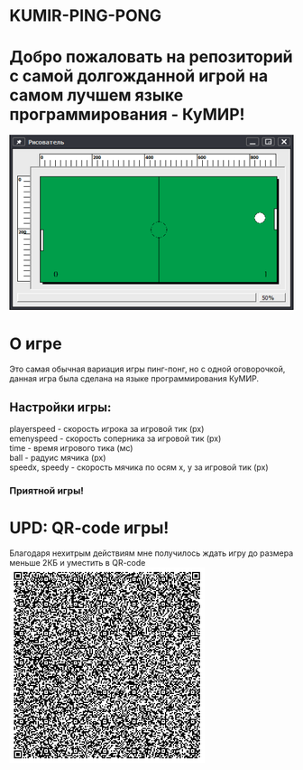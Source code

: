 # KUMIR-PING-PONG
# Добро пожаловать на репозиторий с самой долгожданной игрой на самом лучшем языке программирования - КуМИР!
![](https://github.com/gdeMojChay/KUMIR-PING-PONG/blob/main/img/ping-pong.png)
# О игре
Это самая обычная вариация игры пинг-понг, но с одной оговорочкой, данная игра была сделана на языке программирования КуМИР.
## Настройки игры:
playerspeed - скорость игрока за игровой тик (px)  
emenyspeed - скорость соперника за игровой тик (px)  
time - время игрового тика (мс)  
ball - радуис мячика (px)  
speedx, speedy - скорость мячика по осям x, y за игровой тик (px)  
### Приятной игры!
# UPD: QR-code игры!
Благодаря нехитрым действиям мне получилось ждать игру до размера меньше 2КБ и уместить в QR-code
![](https://github.com/gdeMojChay/KUMIR-PING-PONG/blob/main/img/qr-code.gif)
